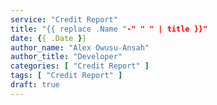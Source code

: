 ```yaml
---
service: "Credit Report"
title: "{{ replace .Name "-" " " | title }}"
date: {{ .Date }}
author_name: "Alex Owusu-Ansah"
author_title: "Developer"
categories: [ "Credit Report" ]
tags: [ "Credit Report" ]
draft: true
---
```

